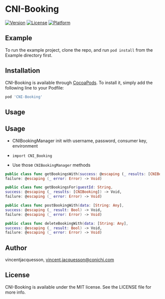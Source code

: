 # CNI-Booking

[![Version](https://img.shields.io/cocoapods/v/CNI-Booking.svg?style=flat)](http://cocoapods.org/pods/CNI-Booking)
[![License](https://img.shields.io/cocoapods/l/CNI-Booking.svg?style=flat)](http://cocoapods.org/pods/CNI-Booking)
[![Platform](https://img.shields.io/cocoapods/p/CNI-Booking.svg?style=flat)](http://cocoapods.org/pods/CNI-Booking)

## Example

To run the example project, clone the repo, and run `pod install` from the Example directory first.

## Installation

CNI-Booking is available through [CocoaPods](http://cocoapods.org). To install
it, simply add the following line to your Podfile:

```ruby
pod 'CNI-Booking'
```

## Usage

## Usage
* CNIBookingManager init with username, password, consumer key, environment

* `import CNI_Booking`
* Use those `CNIBookingManager` methods
```swift
public class func getBookingsWith(success: @escaping (_ results: [CNIBooking]) -> Void,
failure: @escaping (_ error: Error) -> Void)
```
```swift
public class func getBookingsFor(guestId: String,
success: @escaping (_ results: [CNIBooking]) -> Void,
failure: @escaping (_ error: Error) -> Void)
```
```swift
public class func postBookingWith(data: [String: Any],
success: @escaping (_ result: Bool) -> Void,
failure: @escaping (_ error: Error) -> Void)
```
```swift
public class func deleteBookingWith(data: [String: Any],
success: @escaping (_ result: Bool) -> Void,
failure: @escaping (_ error: Error) -> Void)
```


## Author

vincentjacquesson, vincent.jacquesson@conichi.com

## License

CNI-Booking is available under the MIT license. See the LICENSE file for more info.
